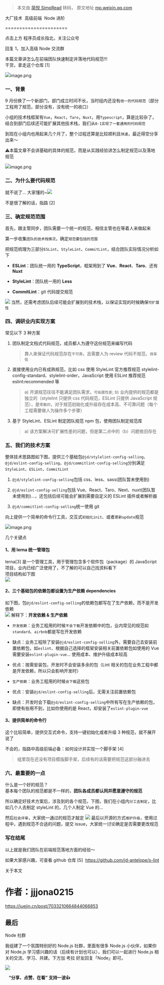 > 本文由 [简悦 SimpRead](http://ksria.com/simpread/) 转码， 原文地址 [mp.weixin.qq.com](https://mp.weixin.qq.com/s/FRXjz3tOfhymTu8Bwvh88w)

大厂技术  高级前端  Node 进阶  

======================

点击上方 程序员成长指北，关注公众号  

回复 1，加入高级 Node 交流群

本篇文章讲怎么在前端团队快速制定并落地代码规范!!!  
干货，拿走这个仓库 [1]

![](https://mmbiz.qpic.cn/mmbiz/bwG40XYiaOKmGKoa7oEkmBRtEFAsTp1G8iaia4l5hhVWKaxw3ICYDJnlgTGM7TxmwP8d6ibwYvFmXx2A5UernokDLA/640?wx_fmt=other)image.png

### 一、背景

9 月份换了一个新部门，部门成立时间不长，当时组内还没有`统一的代码规范`（部分工程用了规范，部分没有，没有统一的收口）

小组的技术栈框架有`Vue`，`React`，`Taro`，`Nuxt`，用`Typescript`，算是比较杂了，结合到部门后续还可能扩展其他技术栈，我们从`0-1实现了一套通用的代码规范`

到现在小组内也用起来几个月了，整个过程还算是比较顺利且`快速`，最近得空分享出来～

⚠️本篇文章不会讲基础的具体的规范，而是从实践经验讲怎么制定规范以及落地规范

![](https://mmbiz.qpic.cn/mmbiz/bwG40XYiaOKmGKoa7oEkmBRtEFAsTp1G81rCJ9rcRcBIdLmRlcOgWC3Sjh5ZFDtsMwl3JOaxvTvkvkX4Y10DOOQ/640?wx_fmt=other)image.png

### 二、为什么要代码规范

就不说了... 大家懂的~![](https://mmbiz.qpic.cn/mmbiz/bwG40XYiaOKmGKoa7oEkmBRtEFAsTp1G8ZD40T7NOfr9icDxq8JOyP2OepcpPE0Z3X2xESmibkWOC574EcsEoOIIA/640?wx_fmt=other)

不是很了解的话，指路 [2]

### 三、确定规范范围

首先，跟主管同步，团队需要一个统一的规范，相信主管也在等着人来做起来

第一步收集`团队的技术栈情况`，确定`规范要包括的范围`

把规范梳理为三部分`ESLint`、`StyleLint`、`CommitLint`，结合团队实际情况分析如下

*   **ESLint**：团队统一用的 **TypeScript**，框架用到了 **Vue**、**React**、**Taro**、还有 **Nuxt**
    
*   **StyleLint**：团队统一用的 **Less**
    
*   **CommitLint**：git 代码提交规范
    

![](https://mmbiz.qpic.cn/mmbiz/bwG40XYiaOKmGKoa7oEkmBRtEFAsTp1G8J12TYEzojn3crMR5RZs1LG2tibsicRPfSNDCZBHaj1jicHqZ5qdzMMMxQ/640?wx_fmt=other) 当然，还需考虑团队后续可能会扩展到的技术栈，以保证实现的时候确保`可扩展性`

### 四、调研业内实现方案

常见以下 3 种方案

1.  团队制定文档式代码规范，成员都人为遵守这份规范来编写代码
    
    > 靠人来保证代码规范存在`不可靠`，且需要人为 review 代码不规范，`效率低`
    
2.  直接使用业内已有成熟规范，比如 css 使用 StyleLint 官方推荐规范 stylelint-config-standard、stylelint-order，JavaScript 使用 ESLint 推荐规范 eslint:recommended 等
    
    > a) 开源规范往往不能满足团队需求，`可拓展性差`; b) 业内提供的规范都是独立的（stylelint 只提供 css 代码规范，ESLint 只提供 JavaScript 规范），是`零散的`，对于规范初始化或升级存在成本高、不可靠问题（每个工程需要做人为操作多个步骤）
    
3.  基于 StyleLint、ESLint 制定团队规范 npm 包，使用团队制定规范库
    
    > a) 该方案解决可扩展性差的问题，但是第二点中的（b）问题依旧存在
    

### 五、我们的技术方案

整体技术思路图如下图，提供三个基础包`@jd/stylelint-config-selling`、`@jd/eslint-config-selling`、`@jd/commitlint-config-selling`分别满足`StyleLint`、`ESLint`、`CommitLint`

1.  `@jd/stylelint-config-selling`包括 css、less、sass(团队暂未使用到)
    
2.  `@jd/eslint-config-selling`包括 Vue、React、Taro、Next、nuxt(团队暂未使用到)...，还包括后续可能会扩展到需要自定义的 ESLint 插件或者解析器
    
3.  `@jd/commitlint-config-selling`统一使用 git
    

向上提供一个简单的命令行工具，交互式`初始化init`、或者`更新update`规范

![](https://mmbiz.qpic.cn/mmbiz/bwG40XYiaOKmGKoa7oEkmBRtEFAsTp1G8icYsT1ib10kN74mGLJBuBdnzIiczxXVmCdzBockaht3ESyhX3zoNicGrYA/640?wx_fmt=other)image.png

几个关键点

#### 1、用 lerna 统一管理包

lerna[3] 是一个管理工具，用于管理包含多个软件包（package）的 JavaScript 项目，业内已经广泛使用了，不了解的可以自己找资料看下  
项目结构如下图  
![](https://mmbiz.qpic.cn/mmbiz/bwG40XYiaOKmGKoa7oEkmBRtEFAsTp1G8hD4clTysic5odwq0wJ6ENQGscIgl85DUy4wvBia3A0DNYpfAurejksAA/640?wx_fmt=other)

#### 2、三个基础包的依赖包都设置为生产依赖 dependencies

如下图，包`@jd/eslint-config-selling`的依赖包都写在了生产依赖，而不是开发依赖  
![](https://mmbiz.qpic.cn/mmbiz/bwG40XYiaOKmGKoa7oEkmBRtEFAsTp1G8iao8picR8wIlYLVfxMLLqUiahLzibd6ar4Tib1nxaichQp82Jpud0K88JU6g/640?wx_fmt=other) 解释下：**开发依赖 & 生产依赖**

*   `开发依赖`：业务工程用的时候`不会下载`开发依赖中的包，业内常见的规范如`standard`、`airbnb`都是写在开发依赖
    

*   缺点：业务工程除了安装`@jd/eslint-config-selling`外，需要自己去安装前置依赖包，如`eslint`、根据自己选择的框架安装相关前置依赖包如使用的 Vue 需要安装`eslint-plugin-vue`... 使用成本、维护升级成本较高
    
*   优点：按需安装包，开发时不会安装多余的包（Lint 相关的包在业务工程中都是开发依赖，所以只会影响开发时）
    

*   `生产依赖`：业务工程用的时候`会下载`这些包
    

*   优点：安装`@jd/eslint-config-selling`后，无需关注前置依赖包
    
*   缺点：开发时会下载`@jd/eslint-config-selling`中所有写在生产依赖的包，即使有些用不到，比如你使用的是 React，却安装了`eslint-plugin-vue`
    

#### 3、提供简单的命令行

这个比较简单，提供交互式命令，支持一键初始化或者升级 3 种规范，就不展开说了

不会的，指路中高级前端必备：如何设计并实现一个脚手架 [4]

> 组里现在还没有项目模版脚手架，后续有的话需要把规范这部分融进去

### 六、最重要的一点

什么是一个好的规范？  
基本每个团队的规范都是不一样的，**团队各成员都认同并愿意遵守的规范**

所以确定好技术方案后，涉及到的各个规范，下图，我们在小组内`分工去制定`，比如几个人去制定 styleLint 的，几个人制定 Vue 的...

然后`拉会评审`，大家统一通过的规范才敲定 ![](https://mmbiz.qpic.cn/mmbiz/bwG40XYiaOKmGKoa7oEkmBRtEFAsTp1G8b2pKiaIenMON7KLgSlHuGevjDX06F1ibFmMJoVkrWsPYw0o2oHe0ibt9Q/640?wx_fmt=other) 最后以开源的方式`维护升级`，使用过程中，遇到规范不合适的问题，提交 issue，大家统一讨论确定是否需要更改规范

### 写在结尾

以上就是我们团队在前端规范落地方面的经验～

如果大家感兴趣，可查看 github 仓库 [5]  https://github.com/jd-antelope/s-lint

关于本文  

作者：jjjona0215
=============

https://juejin.cn/post/7033210664844066853

最后
--

Node 社群  

我组建了一个氛围特别好的 Node.js 社群，里面有很多 Node.js 小伙伴，如果你对 Node.js 学习感兴趣的话（后续有计划也可以），我们可以一起进行 Node.js 相关的交流、学习、共建。下方加 考拉 好友回复「Node」即可。

![](https://mmbiz.qpic.cn/mmbiz_jpg/YBFV3Da0NwvFQgO67XibvUG5S2UMXwCghOuJvE8BFRzUXnCAfWXkU1qHld6Ly9xiarib3siaWicJWJ0U3lI8kSgD38w/640?wx_fmt=jpeg)

   **“分享、点赞、在看” 支持一波👍**